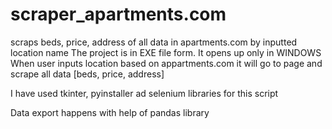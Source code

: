 # scraper_apartments.com
scraps beds, price, address of all data in apartments.com by inputted location name
The project is in EXE file form. It opens up only in WINDOWS
When user inputs location based on appartments.com it will go to page and scrape all data [beds, price, address] 

I have used tkinter, pyinstaller ad selenium libraries
for this script

Data export happens with help of pandas library
